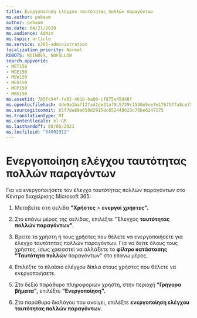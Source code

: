 ```yaml
---
title: Ενεργοποίηση ελέγχου ταυτότητας πολλών παραγόντων
ms.author: pebaum
author: pebaum
ms.date: 04/21/2020
ms.audience: Admin
ms.topic: article
ms.service: o365-administration
localization_priority: Normal
ROBOTS: NOINDEX, NOFOLLOW
search.appverid:
- MET150
- MOE150
- MEW150
- MED150
- MOP150
- MBS150
ms.assetid: 785fc94f-fa62-461b-ba00-cf875e45d48f
ms.openlocfilehash: 4de9a1baf12fad1de21af9c5739c1538e5ee7e176757fa8ce7586aa3a7f2b71f
ms.sourcegitcommit: b5f7da89a650d2915dc652449623c78be6247175
ms.translationtype: MT
ms.contentlocale: el-GR
ms.lasthandoff: 08/05/2021
ms.locfileid: "54002912"
---
```

# <a name="enable-multi-factor-authentication"></a>Ενεργοποίηση ελέγχου ταυτότητας πολλών παραγόντων

Για να ενεργοποιήσετε τον έλεγχο ταυτότητας πολλών παραγόντων στο Κέντρο διαχείρισης Microsoft 365:

1. Μεταβείτε στη σελίδα **"Χρήστες** \> **ενεργοί χρήστες".**
    
2. Στο επάνω μέρος της σελίδας, επιλέξτε "Έλεγχος **ταυτότητας πολλών παραγόντων".** 
    
3. Βρείτε το χρήστη ή τους χρήστες που θέλετε να ενεργοποιήσετε για έλεγχο ταυτότητας πολλών παραγόντων. Για να δείτε όλους τους χρήστες, ίσως χρειαστεί να αλλάξετε το **φίλτρο κατάστασης "Ταυτότητα πολλών** παραγόντων" στο επάνω μέρος.
    
4. Επιλέξτε το πλαίσιο ελέγχου δίπλα στους χρήστες που θέλετε να ενεργοποιήσετε.
    
5.  Στο δεξιό παράθυρο πληροφοριών χρήστη, στην περιοχή **"Γρήγορα βήματα",** επιλέξτε **"Ενεργοποίηση".** 
    
6. Στο παράθυρο διαλόγου που ανοίγει, επιλέξτε **ενεργοποίηση ελέγχου ταυτότητας πολλών παραγόντων.** 
    

